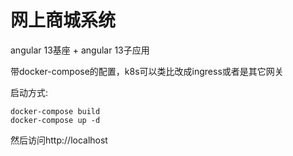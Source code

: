 # 网上商城系统

angular 13基座 + angular 13子应用

带docker-compose的配置，k8s可以类比改成ingress或者是其它网关

启动方式:

```shell
docker-compose build
docker-compose up -d
```

然后访问http://localhost
